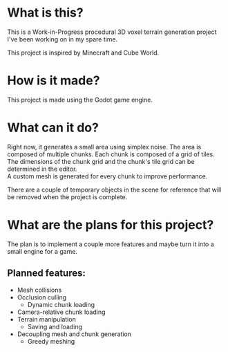 # What is this?
This is a Work-in-Progress procedural 3D voxel terrain generation project I've been working on in my spare time.

This project is inspired by Minecraft and Cube World.
# How is it made?
This project is made using the Godot game engine.
# What can it do?
Right now, it generates a small area using simplex noise.
The area is composed of multiple chunks. Each chunk is composed of a grid of tiles.
The dimensions of the chunk grid and the chunk's tile grid can be determined in the editor.<br>
A custom mesh is generated for every chunk to improve performance.

There are a couple of temporary objects in the scene for reference that will be removed when the project is complete.
# What are the plans for this project?
The plan is to implement a couple more features and maybe turn it into a small engine for a game.
## Planned features:
- Mesh collisions
- Occlusion culling
  - Dynamic chunk loading
- Camera-relative chunk loading
- Terrain manipulation
  - Saving and loading
- Decoupling mesh and chunk generation
  - Greedy meshing
